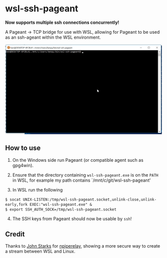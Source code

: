 # wsl-ssh-pageant

**Now supports multiple ssh connections concurrently!**

A Pageant -> TCP bridge for use with WSL, allowing for Pageant to be used as an ssh-ageant within the WSL environment.

![Demo](demo.gif?raw=True)

## How to use

1. On the Windows side run Pageant (or compatible agent such as gpg4win).

2. Ensure that the directory containing `wsl-ssh-pageant.exe` is on the `PATH` in WSL, for example my path contains `/mnt/c/git/wsl-ssh-pageant'

3. In WSL run the following

```
$ socat UNIX-LISTEN:/tmp/wsl-ssh-pageant.socket,unlink-close,unlink-early,fork EXEC:"wsl-ssh-pageant.exe" &
$ export SSH_AUTH_SOCK=/tmp/wsl-ssh-pageant.socket
```

4. The SSH keys from Pageant should now be usable by `ssh`!

## Credit

Thanks to [John Starks](https://github.com/jstarks/) for [npiperelay](https://github.com/jstarks/npiperelay/), showing a more secure way to create a stream between WSL and Linux.
